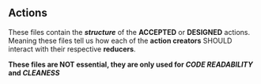## Actions

These files contain the **_structure_** of the **ACCEPTED** or **DESIGNED** actions. Meaning these files tell us how each of the **action creators** SHOULD interact with their respective **reducers**.

**These files are NOT essential, they are only used for _CODE READABILITY_ and _CLEANESS_**
